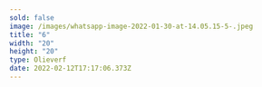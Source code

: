 ```yaml
---
sold: false
image: /images/whatsapp-image-2022-01-30-at-14.05.15-5-.jpeg
title: "6"
width: "20"
height: "20"
type: Olieverf
date: 2022-02-12T17:17:06.373Z
---
```

